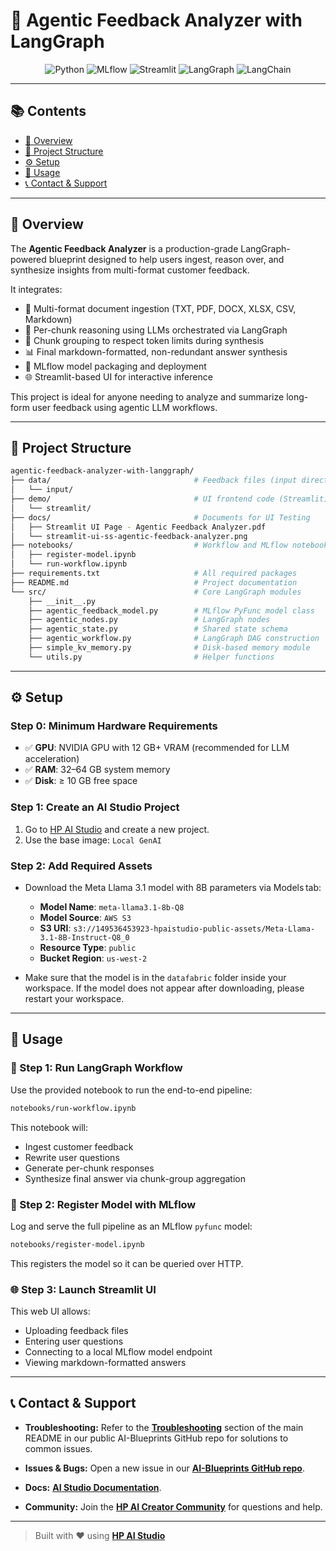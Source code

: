 # 🤖 Agentic Feedback Analyzer with LangGraph

<div align="center">

![Python](https://img.shields.io/badge/Python-3.11+-blue.svg?logo=python)
![MLflow](https://img.shields.io/badge/MLflow-Model_Deployment-orange.svg?logo=mlflow)
![Streamlit](https://img.shields.io/badge/Streamlit-Frontend_App-ff4b4b.svg?logo=streamlit)
![LangGraph](https://img.shields.io/badge/LangGraph-Agentic_Workflow-blue.svg?logo=langchain)
![LangChain](https://img.shields.io/badge/LangChain-LLM_Orchestration-lightgreen.svg?logo=langchain)

</div>

---

## 📚 Contents

* [🧠 Overview](#🧠-overview)
* [📁 Project Structure](#📁-project-structure)
* [⚙️ Setup](#⚙️-setup)
* [🚀 Usage](#🚀-usage)
* [📞 Contact & Support](#📞-contact--support)

---

## 🧠 Overview

The **Agentic Feedback Analyzer** is a production-grade LangGraph-powered blueprint designed to help users ingest, reason over, and synthesize insights from multi-format customer feedback.

It integrates:

* 📄 Multi-format document ingestion (TXT, PDF, DOCX, XLSX, CSV, Markdown)
* 🧠 Per-chunk reasoning using LLMs orchestrated via LangGraph
* 🧬 Chunk grouping to respect token limits during synthesis
* 📊 Final markdown-formatted, non-redundant answer synthesis
* 🧪 MLflow model packaging and deployment
* 🌐 Streamlit-based UI for interactive inference

This project is ideal for anyone needing to analyze and summarize long-form user feedback using agentic LLM workflows.

---

## 📁 Project Structure

```bash
agentic-feedback-analyzer-with-langgraph/
├── data/                                # Feedback files (input directory)
│   └── input/
├── demo/                                # UI frontend code (Streamlit)
│   └── streamlit/                       
├── docs/                                # Documents for UI Testing
│   ├── Streamlit UI Page - Agentic Feedback Analyzer.pdf
│   └── streamlit-ui-ss-agentic-feedback-analyzer.png
├── notebooks/                           # Workflow and MLflow notebooks
│   ├── register-model.ipynb             
│   └── run-workflow.ipynb
├── requirements.txt                     # All required packages
├── README.md                            # Project documentation
└── src/                                 # Core LangGraph modules
    ├── __init__.py
    ├── agentic_feedback_model.py        # MLflow PyFunc model class
    ├── agentic_nodes.py                 # LangGraph nodes
    ├── agentic_state.py                 # Shared state schema
    ├── agentic_workflow.py              # LangGraph DAG construction
    ├── simple_kv_memory.py              # Disk-based memory module
    └── utils.py                         # Helper functions
```

---

## ⚙️ Setup

### Step 0: Minimum Hardware Requirements

* ✅ **GPU**: NVIDIA GPU with 12 GB+ VRAM (recommended for LLM acceleration)
* ✅ **RAM**: 32–64 GB system memory
* ✅ **Disk**: ≥ 10 GB free space

### Step 1: Create an AI Studio Project

1. Go to [HP AI Studio](https://hp.com/ai-studio) and create a new project.
2. Use the base image: `Local GenAI`

### Step 2: Add Required Assets

- Download the Meta Llama 3.1 model with 8B parameters via Models tab:

  - **Model Name**: `meta-llama3.1-8b-Q8`
  - **Model Source**: `AWS S3`
  - **S3 URI**: `s3://149536453923-hpaistudio-public-assets/Meta-Llama-3.1-8B-Instruct-Q8_0`
  - **Resource Type**: `public`
  - **Bucket Region**: `us-west-2`

- Make sure that the model is in the `datafabric` folder inside your workspace. If the model does not appear after downloading, please restart your workspace.



---

## 🚀 Usage

### 🧪 Step 1: Run LangGraph Workflow

Use the provided notebook to run the end-to-end pipeline:

```bash
notebooks/run-workflow.ipynb
```

This notebook will:

* Ingest customer feedback
* Rewrite user questions
* Generate per-chunk responses
* Synthesize final answer via chunk-group aggregation

### 🧠 Step 2: Register Model with MLflow

Log and serve the full pipeline as an MLflow `pyfunc` model:

```bash
notebooks/register-model.ipynb
```

This registers the model so it can be queried over HTTP.

### 🌐 Step 3: Launch Streamlit UI

This web UI allows:

* Uploading feedback files
* Entering user questions
* Connecting to a local MLflow model endpoint
* Viewing markdown-formatted answers


---

## 📞 Contact & Support

  - **Troubleshooting:** Refer to the [**Troubleshooting**](https://github.com/HPInc/AI-Blueprints/tree/main?tab=readme-ov-file#troubleshooting) section of the main README in our public AI-Blueprints GitHub repo for solutions to common issues.

  - **Issues & Bugs:** Open a new issue in our [**AI-Blueprints GitHub repo**](https://github.com/HPInc/AI-Blueprints).

  - **Docs:** [**AI Studio Documentation**](https://zdocs.datascience.hp.com/docs/aistudio/overview).

  - **Community:** Join the [**HP AI Creator Community**](https://community.datascience.hp.com/) for questions and help.

---

> Built with ❤️ using [**HP AI Studio**](https://hp.com/ai-studio)
